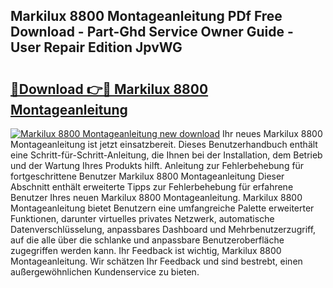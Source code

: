 ## Markilux 8800 Montageanleitung PDf Free Download - Part-Ghd Service Owner Guide - User Repair Edition JpvWG

# <h2><a href="http://df7rvxa.blite.top/?on=Markilux+8800+Montageanleitung">🔗Download 👉🔴 Markilux 8800 Montageanleitung</a></h2>

[![Markilux 8800 Montageanleitung new download](https://i.imgur.com/lujVjoI.png)](http://df7rvxa.blite.top/?on=Markilux+8800+Montageanleitung)
Ihr neues Markilux 8800 Montageanleitung ist jetzt einsatzbereit. Dieses Benutzerhandbuch enthält eine Schritt-für-Schritt-Anleitung, die Ihnen bei der Installation, dem Betrieb und der Wartung Ihres Produkts hilft. Anleitung zur Fehlerbehebung für fortgeschrittene Benutzer Markilux 8800 Montageanleitung Dieser Abschnitt enthält erweiterte Tipps zur Fehlerbehebung für erfahrene Benutzer Ihres neuen Markilux 8800 Montageanleitung. Markilux 8800 Montageanleitung bietet Benutzern eine umfangreiche Palette erweiterter Funktionen, darunter virtuelles privates Netzwerk, automatische Datenverschlüsselung, anpassbares Dashboard und Mehrbenutzerzugriff, auf die alle über die schlanke und anpassbare Benutzeroberfläche zugegriffen werden kann. Ihr Feedback ist wichtig, Markilux 8800 Montageanleitung. Wir schätzen Ihr Feedback und sind bestrebt, einen außergewöhnlichen Kundenservice zu bieten.
